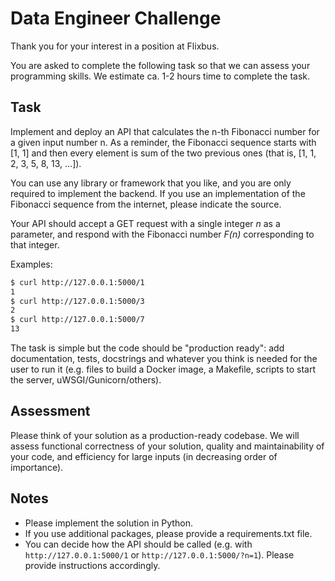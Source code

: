 # Data Engineer Challenge

Thank you for your interest in a position at Flixbus.

You are asked to complete the following task so that we can assess your
programming skills. We estimate ca. 1-2 hours time to complete the task.

## Task
Implement and deploy an API that calculates the n-th Fibonacci number for a
given input number n. As a reminder, the Fibonacci sequence starts with [1, 1]
and then every element is sum of the two previous ones (that is, [1, 1, 2, 3,
5, 8, 13, ...]).

You can use any library or framework that you like, and you are only required
to implement the backend. If you use an implementation of the Fibonacci 
sequence from the internet, please indicate the source.

Your API should accept a GET request with a single integer *n* as a parameter,
and respond with the Fibonacci number *F(n)* corresponding to that integer.

Examples:
```bash
$ curl http://127.0.0.1:5000/1
1
$ curl http://127.0.0.1:5000/3
2
$ curl http://127.0.0.1:5000/7
13
```

The task is simple but the code should be "production ready": add
documentation, tests, docstrings and whatever you think is needed for the user
to run it (e.g. files to build a Docker image, a Makefile, scripts to start the
server, uWSGI/Gunicorn/others).

## Assessment
Please think of your solution as a production-ready codebase. We will assess
functional correctness of your solution, quality and maintainability of your
code, and efficiency for large inputs (in decreasing order of importance).

## Notes
- Please implement the solution in Python.
- If you use additional packages, please provide a requirements.txt file.
- You can decide how the API should be called (e.g. with
`http://127.0.0.1:5000/1` or `http://127.0.0.1:5000/?n=1`). Please provide
instructions accordingly.
